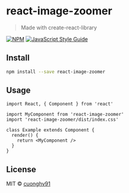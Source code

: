 # react-image-zoomer

> Made with create-react-library

[![NPM](https://img.shields.io/npm/v/react-image-zoomer.svg)](https://www.npmjs.com/package/react-image-zoomer) [![JavaScript Style Guide](https://img.shields.io/badge/code_style-standard-brightgreen.svg)](https://standardjs.com)

## Install

```bash
npm install --save react-image-zoomer
```

## Usage

```tsx
import React, { Component } from 'react'

import MyComponent from 'react-image-zoomer'
import 'react-image-zoomer/dist/index.css'

class Example extends Component {
  render() {
    return <MyComponent />
  }
}
```

## License

MIT © [cuonghv91](https://github.com/cuonghv91)
